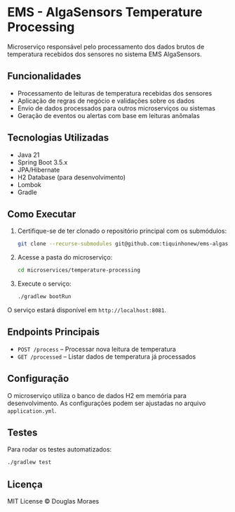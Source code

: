 # EMS - AlgaSensors Temperature Processing

Microserviço responsável pelo processamento dos dados brutos de temperatura recebidos dos sensores no sistema EMS AlgaSensors.

## Funcionalidades

- Processamento de leituras de temperatura recebidas dos sensores
- Aplicação de regras de negócio e validações sobre os dados
- Envio de dados processados para outros microserviços ou sistemas
- Geração de eventos ou alertas com base em leituras anômalas

## Tecnologias Utilizadas

- Java 21
- Spring Boot 3.5.x
- JPA/Hibernate
- H2 Database (para desenvolvimento)
- Lombok
- Gradle

## Como Executar

1. Certifique-se de ter clonado o repositório principal com os submódulos:
   ```sh
   git clone --recurse-submodules git@github.com:tiquinhonew/ems-algasensors-temperature-processing.git
   ```

2. Acesse a pasta do microserviço:
   ```sh
   cd microservices/temperature-processing
   ```

3. Execute o serviço:
   ```sh
   ./gradlew bootRun
   ```

O serviço estará disponível em `http://localhost:8081`.

## Endpoints Principais

- `POST /process` – Processar nova leitura de temperatura
- `GET /processed` – Listar dados de temperatura já processados

## Configuração

O microserviço utiliza o banco de dados H2 em memória para desenvolvimento. As configurações podem ser ajustadas no arquivo `application.yml`.

## Testes

Para rodar os testes automatizados:
```sh
./gradlew test
```

## Licença

MIT License © Douglas Moraes